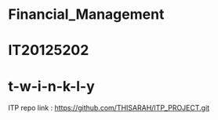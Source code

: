 # Financial_Management
# IT20125202
# t-w-i-n-k-l-y
ITP repo link : https://github.com/THISARAH/ITP_PROJECT.git
